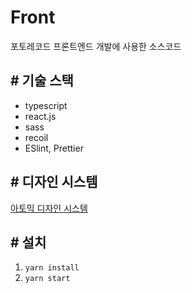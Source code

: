 # Front

포토레코드 프론트엔드 개발에 사용한 소스코드

<!-- # URL

- [Production jalsani.web.app](https://jalsani.web.app)
- [Development dev-jalsani.web.app](https://dev-jalsani.web.app)
- [Storybook](https://www.chromatic.com/build?appId=64478c54dc454eb1a58ea50c) -->

## # 기술 스택

- typescript
- react.js
- sass
- recoil
- ESlint, Prettier

## # 디자인 시스템

[아토믹 디자인 시스템](https://atomicdesign.bradfrost.com/chapter-2/)

## # 설치

1. `yarn install`
2. `yarn start`